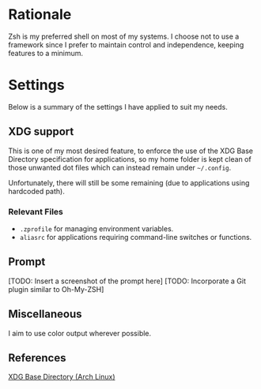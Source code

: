 # Rationale
Zsh is my preferred shell on most of my systems.
I choose not to use a framework since I prefer to maintain control and
independence, keeping features to a minimum.

# Settings
Below is a summary of the settings I have applied to suit my needs.

## XDG support
This is one of my most desired feature, to enforce the use of the
XDG Base Directory specification for applications, so my home folder
is kept clean of those unwanted dot files which can instead
remain under `~/.config`.

Unfortunately, there will still be some remaining
(due to applications using hardcoded path).

### Relevant Files
- `.zprofile` for managing environment variables.
- `aliasrc` for applications requiring command-line switches or functions.

## Prompt
[TODO: Insert a screenshot of the prompt here]
[TODO: Incorporate a Git plugin similar to Oh-My-ZSH]

## Miscellaneous
I aim to use color output wherever possible.

## References
[XDG Base Directory (Arch Linux)](
https://wiki.archlinux.org/title/XDG_Base_Directory)

